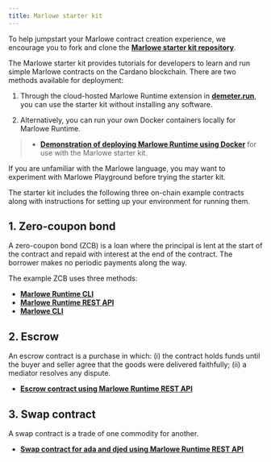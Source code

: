 ```yaml
---
title: Marlowe starter kit
---
```


To help jumpstart your Marlowe contract creation experience, we encourage you to fork and clone the **[Marlowe starter kit repository](https://github.com/input-output-hk/marlowe-starter-kit)**. 

The Marlowe starter kit provides tutorials for developers to learn and run simple Marlowe contracts on the Cardano blockchain. There are two methods available for deployment: 

1. Through the cloud-hosted Marlowe Runtime extension in **[demeter.run](https://demeter.run)**, you can use the starter kit without installing any software. 

2. Alternatively, you can run your own Docker containers locally for Marlowe Runtime. 

> * **[Demonstration of deploying Marlowe Runtime using Docker](https://youtu.be/45F5ld8NNHM)** for use with the Marlowe starter kit. 

If you are unfamiliar with the Marlowe language, you may want to experiment with Marlowe Playground before trying the starter kit. 

The starter kit includes the following three on-chain example contracts along with instructions for setting up your environment for running them. 

## 1. Zero-coupon bond

A zero-coupon bond (ZCB) is a loan where the principal is lent at the start of the contract and repaid with interest at the end of the contract. The borrower makes no periodic payments along the way. 

The example ZCB uses three methods:

- **[Marlowe Runtime CLI](https://github.com/input-output-hk/marlowe-starter-kit/blob/main/01-runtime-cli.ipynb)**
- **[Marlowe Runtime REST API](https://github.com/input-output-hk/marlowe-starter-kit/blob/main/02-runtime-rest.ipynb)**
- **[Marlowe CLI](https://github.com/input-output-hk/marlowe-starter-kit/blob/main/03-marlowe-cli.ipynb)**

## 2. Escrow

An escrow contract is a purchase in which: (i) the contract holds funds until the buyer and seller agree that the goods were delivered faithfully; (ii) a mediator resolves any dispute. 

- **[Escrow contract using Marlowe Runtime REST API](https://github.com/input-output-hk/marlowe-starter-kit/blob/main/04-escrow-rest.ipynb)**

## 3. Swap contract

A swap contract is a trade of one commodity for another. 

- **[Swap contract for ada and djed using Marlowe Runtime REST API](https://github.com/input-output-hk/marlowe-starter-kit/blob/main/05-swap-rest.ipynb)**

